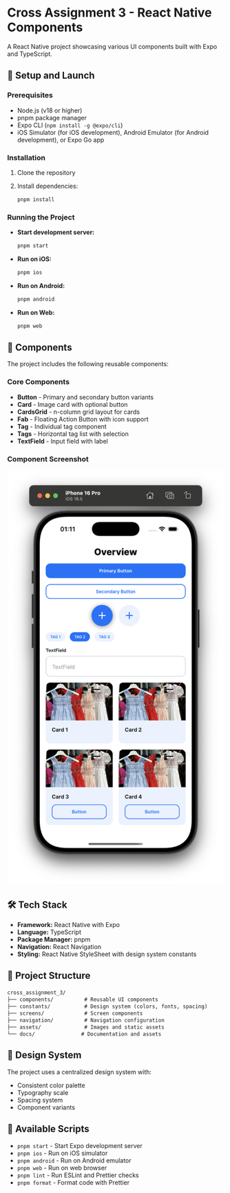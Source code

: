 # Cross Assignment 3 - React Native Components

A React Native project showcasing various UI components built with Expo and TypeScript.

## 🚀 Setup and Launch

### Prerequisites

- Node.js (v18 or higher)
- pnpm package manager
- Expo CLI (`npm install -g @expo/cli`)
- iOS Simulator (for iOS development), Android Emulator (for Android development), or Expo Go app

### Installation

1. Clone the repository
2. Install dependencies:

   ```bash
   pnpm install
   ```

### Running the Project

- **Start development server:**

  ```bash
  pnpm start
  ```

- **Run on iOS:**

  ```bash
  pnpm ios
  ```

- **Run on Android:**

  ```bash
  pnpm android
  ```

- **Run on Web:**

  ```bash
  pnpm web
  ```

## 🧩 Components

The project includes the following reusable components:

### Core Components

- **Button** - Primary and secondary button variants
- **Card** - Image card with optional button
- **CardsGrid** - n-column grid layout for cards
- **Fab** - Floating Action Button with icon support
- **Tag** - Individual tag component
- **Tags** - Horizontal tag list with selection
- **TextField** - Input field with label

### Component Screenshot

![Components Overview](docs/assets/components.png)

## 🛠️ Tech Stack

- **Framework:** React Native with Expo
- **Language:** TypeScript
- **Package Manager:** pnpm
- **Navigation:** React Navigation
- **Styling:** React Native StyleSheet with design system constants

## 📁 Project Structure

```text
cross_assignment_3/
├── components/          # Reusable UI components
├── constants/           # Design system (colors, fonts, spacing)
├── screens/             # Screen components
├── navigation/          # Navigation configuration
├── assets/              # Images and static assets
└── docs/               # Documentation and assets
```

## 🎨 Design System

The project uses a centralized design system with:

- Consistent color palette
- Typography scale
- Spacing system
- Component variants

## 📱 Available Scripts

- `pnpm start` - Start Expo development server
- `pnpm ios` - Run on iOS simulator
- `pnpm android` - Run on Android emulator
- `pnpm web` - Run on web browser
- `pnpm lint` - Run ESLint and Prettier checks
- `pnpm format` - Format code with Prettier
